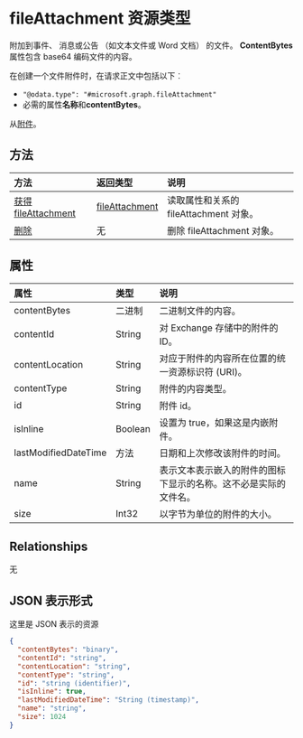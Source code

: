 # <a name="fileattachment-resource-type"></a>fileAttachment 资源类型

附加到事件、 消息或公告 （如文本文件或 Word 文档） 的文件。 **ContentBytes**属性包含 base64 编码文件的内容。  

在创建一个文件附件时，在请求正文中包括以下︰
* `"@odata.type": "#microsoft.graph.fileAttachment"`
* 必需的属性**名称**和**contentBytes**。

从[附件](attachment.md)。

## <a name="methods"></a>方法

| 方法       | 返回类型  |说明|
|:---------------|:--------|:----------|
|[获得 fileAttachment](../api/fileattachment_get.md) | [fileAttachment](fileattachment.md) |读取属性和关系的 fileAttachment 对象。|
|[删除](../api/attachment_delete.md) | 无 |删除 fileAttachment 对象。 |


## <a name="properties"></a>属性
| 属性     | 类型   |说明|
|:---------------|:--------|:----------|
|contentBytes|二进制|二进制文件的内容。|
|contentId|String|对 Exchange 存储中的附件的 ID。|
|contentLocation|String|对应于附件的内容所在位置的统一资源标识符 (URI)。|
|contentType|String|附件的内容类型。|
|id|String|附件 id。|
|isInline|Boolean|设置为 true，如果这是内嵌附件。|
|lastModifiedDateTime|方法|日期和上次修改该附件的时间。|
|name|String|表示文本表示嵌入的附件的图标下显示的名称。这不必是实际的文件名。|
|size|Int32|以字节为单位的附件的大小。|

## <a name="relationships"></a>Relationships
无


## <a name="json-representation"></a>JSON 表示形式

这里是 JSON 表示的资源

<!-- {
  "blockType": "resource",
  "optionalProperties": [

  ],
  "@odata.type": "microsoft.graph.fileAttachment"
}-->

```json
{
  "contentBytes": "binary",
  "contentId": "string",
  "contentLocation": "string",
  "contentType": "string",
  "id": "string (identifier)",
  "isInline": true,
  "lastModifiedDateTime": "String (timestamp)",
  "name": "string",
  "size": 1024
}

```

<!-- uuid: 8fcb5dbc-d5aa-4681-8e31-b001d5168d79
2015-10-25 14:57:30 UTC -->
<!-- {
  "type": "#page.annotation",
  "description": "fileAttachment resource",
  "keywords": "",
  "section": "documentation",
  "tocPath": ""
}-->
